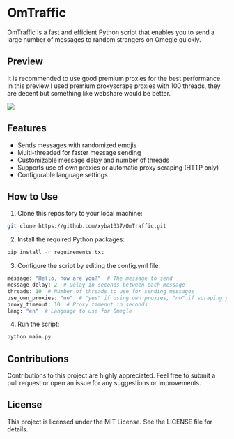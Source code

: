 # OmTraffic
OmTraffic is a fast and efficient Python script that enables you to send a large number of messages to random strangers on Omegle quickly.

## Preview
It is recommended to use good premium proxies for the best performance.<br>
In this preview I used premium proxyscrape proxies with 100 threads, they are decent but something like webshare would be better.

![](https://github.com/xyba1337/OmTraffic/blob/main/Preview.gif)

## Features

* Sends messages with randomized emojis
* Multi-threaded for faster message sending
* Customizable message delay and number of threads
* Supports use of own proxies or automatic proxy scraping (HTTP only)
* Configurable language settings

## How to Use

1. Clone this repository to your local machine:

```sh
git clone https://github.com/xyba1337/OmTraffic.git
```

2. Install the required Python packages:
```sh
pip install -r requirements.txt
```

3. Configure the script by editing the config.yml file:
```python
message: "Hello, how are you?"  # The message to send
message_delay: 2  # Delay in seconds between each message
threads: 10  # Number of threads to use for sending messages
use_own_proxies: "no"  # "yes" if using own proxies, "no" if scraping proxies
proxy_timeout: 10  # Proxy timeout in seconds
lang: "en"  # Language to use for Omegle
```

4. Run the script:
```python
python main.py
```

## Contributions
Contributions to this project are highly appreciated. Feel free to submit a pull request or open an issue for any suggestions or improvements.

## License

This project is licensed under the MIT License. See the LICENSE file for details.

